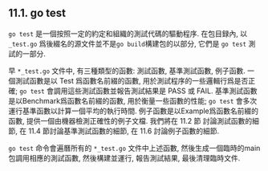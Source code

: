 ## 11.1. go test

`go test` 是一個按照一定的約定和組織的測試代碼的驅動程序. 在包目録內, 以 `_test.go` 爲後綴名的源文件並不是`go build`構建包的以部分, 它們是 `go test` 測試的一部分.

早 `*_test.go` 文件中, 有三種類型的函數: 測試函數, 基準測試函數, 例子函數. 一個測試函數是以 Test 爲函數名前綴的函數, 用於測試程序的一些邏輯行爲是否正確; `go test` 會調用這些測試函數並報告測試結果是 PASS 或 FAIL. 基準測試函數是以Benchmark爲函數名前綴的函數, 用於衡量一些函數的性能; `go test` 會多次運行基準函數以計算一個平均的執行時間. 例子函數是以Example爲函數名前綴的函數, 提供一個由機器檢測正確性的例子文檔. 我們將在 11.2 節 討論測試函數的細節, 在 11.4 節討論基準測試函數的細節, 在 11.6 討論例子函數的細節.

`go test` 命令會遍曆所有的 `*_test.go` 文件中上述函數, 然後生成一個臨時的main包調用相應的測試函數, 然後構建並運行, 報告測試結果, 最後清理臨時文件.

